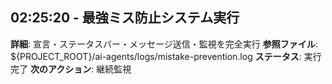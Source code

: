 
## 02:25:20 - 最強ミス防止システム実行
**詳細**: 宣言・ステータスバー・メッセージ送信・監視を完全実行
**参照ファイル**: ${PROJECT_ROOT}/ai-agents/logs/mistake-prevention.log
**ステータス**: 実行完了
**次のアクション**: 継続監視

